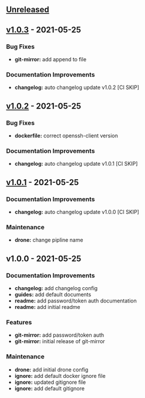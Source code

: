 <a name="unreleased"></a>
## [Unreleased]


<a name="v1.0.3"></a>
## [v1.0.3] - 2021-05-25
### Bug Fixes
- **git-mirror:** add append to file

### Documentation Improvements
- **changelog:** auto changelog update v1.0.2 [CI SKIP]


<a name="v1.0.2"></a>
## [v1.0.2] - 2021-05-25
### Bug Fixes
- **dockerfile:** correct openssh-client version

### Documentation Improvements
- **changelog:** auto changelog update v1.0.1 [CI SKIP]


<a name="v1.0.1"></a>
## [v1.0.1] - 2021-05-25
### Documentation Improvements
- **changelog:** auto changelog update v1.0.0 [CI SKIP]

### Maintenance
- **drone:** change pipline name


<a name="v1.0.0"></a>
## v1.0.0 - 2021-05-25
### Documentation Improvements
- **changelog:** add changelog config
- **guides:** add default documents
- **readme:** add password/token auth documentation
- **readme:** add initial readme

### Features
- **git-mirror:** add password/token auth
- **git-mirror:** initial release of git-mirror

### Maintenance
- **drone:** add initial drone config
- **ignore:** add default docker ignore file
- **ignore:** updated gitignore file
- **ignore:** add default gitignore


[Unreleased]: https://github.com/BOHICA-LABS/drone-git-mirror/compare/v1.0.3...HEAD
[v1.0.3]: https://github.com/BOHICA-LABS/drone-git-mirror/compare/v1.0.2...v1.0.3
[v1.0.2]: https://github.com/BOHICA-LABS/drone-git-mirror/compare/v1.0.1...v1.0.2
[v1.0.1]: https://github.com/BOHICA-LABS/drone-git-mirror/compare/v1.0.0...v1.0.1
